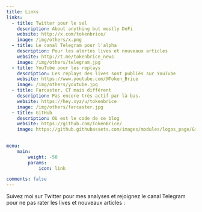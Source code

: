 ```yaml
---
title: Links
links:
  - title: Twitter pour le sel
    description: About anything but mostly DeFi
    website: http://x.com/tokenbrice/
    image: /img/others/x.png
  - title: Le canal Telegram pour l'alpha
    description: Pour les alertes lives et nouveaux articles
    website: http://t.me/tokenbrice_news
    image: /img/others/telegram.jpg
  - title: YouTube pour les replays
    description: Les replays des lives sont publiés sur YouTube
    website: https://www.youtube.com/@Token_Brice 
    image: /img/others/youtube.jpg
  - title: Farcaster, CT mais différent
    description: Pas encore très actif par là bas.
    website: https://hey.xyz/u/tokenbrice
    image: /img/others/farcaster.jpg
  - title: GitHub
    description: Où est le code de ce blog
    website: https://github.com/TokenBrice/
    image: https://github.githubassets.com/images/modules/logos_page/GitHub-Mark.png

   
menu:
    main: 
        weight: -50
        params:
            icon: link

comments: false
---
```


Suivez moi sur Twitter pour mes analyses et rejoignez le canal Telegram pour ne pas rater les lives et nouveaux articles :